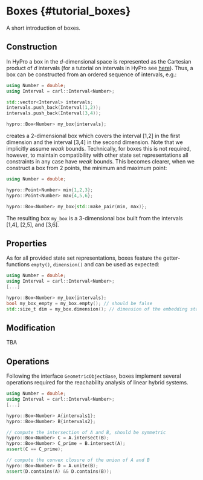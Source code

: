 # Boxes {#tutorial_boxes}

A short introduction of boxes.

## Construction
In HyPro a box in the _d_-dimensional space is represented as the Cartesian product of _d_ intervals (for a tutorial on intervals in HyPro see [here](tutorial_basic_datatypes)).
Thus, a box can be constructed from an ordered sequence of intervals, e.g.:

```c++
using Number = double;
using Interval = carl::Interval<Number>;

std::vector<Interval> intervals;
intervals.push_back(Interval(1,2));
intervals.push_back(Interval(3,4));

hypro::Box<Number> my_box{intervals};
```

creates a 2-dimensional box which covers the interval [1,2] in the first dimension and the interval [3,4] in the second dimension.
Note that we implicitly assume _weak_ bounds.
Technically, for boxes this is not required, however, to maintain compatibility with other state set representations all constraints in any case have _weak_ bounds.
This becomes clearer, when we construct a box from 2 points, the minimum and maximum point:

```c++
using Number = double;

hypro::Point<Number> min{1,2,3};
hypro::Point<Number> max{4,5,6};

hypro::Box<Number> my_box{std::make_pair(min, max)};
```
The resulting box `my_box` is a 3-dimensional box built from the intervals [1,4], [2,5], and [3,6].

## Properties

As for all provided state set representations, boxes feature the getter-functions `empty()`, `dimension()` and can be used as expected:

```c++
using Number = double;
using Interval = carl::Interval<Number>;
[...]

hypro::Box<Number> my_box{intervals};
bool my_box_empty = my_box.empty(); // should be false
std::size_t dim = my_box.dimension(); // dimension of the embedding state space
```

## Modification

TBA

## Operations

Following the interface `GeometricObjectBase`, boxes implement several operations required for the reachability analysis of linear hybrid systems.

```c++
using Number = double;
using Interval = carl::Interval<Number>;
[...]

hypro::Box<Number> A{intervals1};
hypro::Box<Number> B{intervals2};

// compute the intersection of A and B, should be symmetric
hypro::Box<Number> C = A.intersect(B);
hypro::Box<Number> C_prime = B.intersect(A);
assert(C == C_prime);

// compute the convex closure of the union of A and B
hypro::Box<Number> D = A.unite(B);
assert(D.contains(A) && D.contains(B));
```
